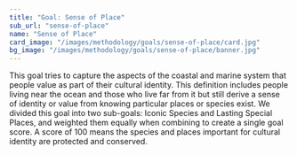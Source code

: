```yaml
---
title: "Goal: Sense of Place"
sub_url: "sense-of-place"
name: "Sense of Place"
card_image: "/images/methodology/goals/sense-of-place/card.jpg"
bg_image: "/images/methodology/goals/sense-of-place/banner.jpg"
---
```



This goal tries to capture the aspects of the coastal and marine system that people value as part of their cultural identity. This definition includes people living near the ocean and those who live far from it but still derive a sense of identity or value from knowing particular places or species exist. We divided this goal into two sub-goals: Iconic Species and Lasting Special Places, and weighted them equally when combining to create a single goal score. A score of 100 means the species and places important for cultural identity are protected and conserved.

